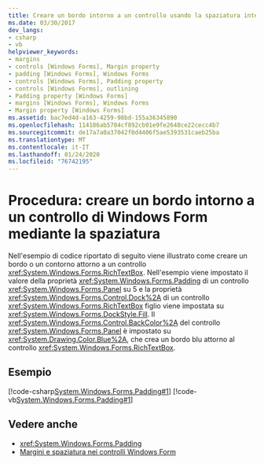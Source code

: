 ```yaml
---
title: Creare un bordo intorno a un controllo usando la spaziatura interna
ms.date: 03/30/2017
dev_langs:
- csharp
- vb
helpviewer_keywords:
- margins
- controls [Windows Forms], Margin property
- padding [Windows Forms], Windows Forms
- controls [Windows Forms], Padding property
- controls [Windows Forms], outlining
- Padding property [Windows Forms]
- margins [Windows Forms], Windows Forms
- Margin property [Windows Forms]
ms.assetid: bac7ed4d-a163-4259-98bd-155a36345890
ms.openlocfilehash: 114186ab5784cf892cb01e9fe2648ce22cecc4b7
ms.sourcegitcommit: de17a7a0a37042f0d4406f5ae5393531caeb25ba
ms.translationtype: MT
ms.contentlocale: it-IT
ms.lasthandoff: 01/24/2020
ms.locfileid: "76742195"
---
```

# <a name="how-to-create-a-border-around-a-windows-forms-control-using-padding"></a>Procedura: creare un bordo intorno a un controllo di Windows Form mediante la spaziatura
Nell'esempio di codice riportato di seguito viene illustrato come creare un bordo o un contorno attorno a un controllo <xref:System.Windows.Forms.RichTextBox>. Nell'esempio viene impostato il valore della proprietà <xref:System.Windows.Forms.Padding> di un controllo <xref:System.Windows.Forms.Panel> su 5 e la proprietà <xref:System.Windows.Forms.Control.Dock%2A> di un controllo <xref:System.Windows.Forms.RichTextBox> figlio viene impostata su <xref:System.Windows.Forms.DockStyle.Fill>. Il <xref:System.Windows.Forms.Control.BackColor%2A> del controllo <xref:System.Windows.Forms.Panel> è impostato su <xref:System.Drawing.Color.Blue%2A>, che crea un bordo blu attorno al controllo <xref:System.Windows.Forms.RichTextBox>.  
  
## <a name="example"></a>Esempio  
 [!code-csharp[System.Windows.Forms.Padding#1](~/samples/snippets/csharp/VS_Snippets_Winforms/System.Windows.Forms.Padding/CS/Form1.cs#1)]
 [!code-vb[System.Windows.Forms.Padding#1](~/samples/snippets/visualbasic/VS_Snippets_Winforms/System.Windows.Forms.Padding/VB/Form1.vb#1)]  
  
## <a name="see-also"></a>Vedere anche

- <xref:System.Windows.Forms.Padding>
- [Margini e spaziatura nei controlli Windows Form](margin-and-padding-in-windows-forms-controls.md)
